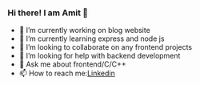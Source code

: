 ### Hi there! I am Amit 👋

- 🔭 I’m currently working on blog website
- 🌱 I’m currently learning express and node js
- 👯 I’m looking to collaborate on any frontend projects
- 🤔 I’m looking for help with backend development
- 💬 Ask me about frontend/C/C++
- 📫 How to reach me:[Linkedin](https://www.linkedin.com/in/amit-a-322400107/)

